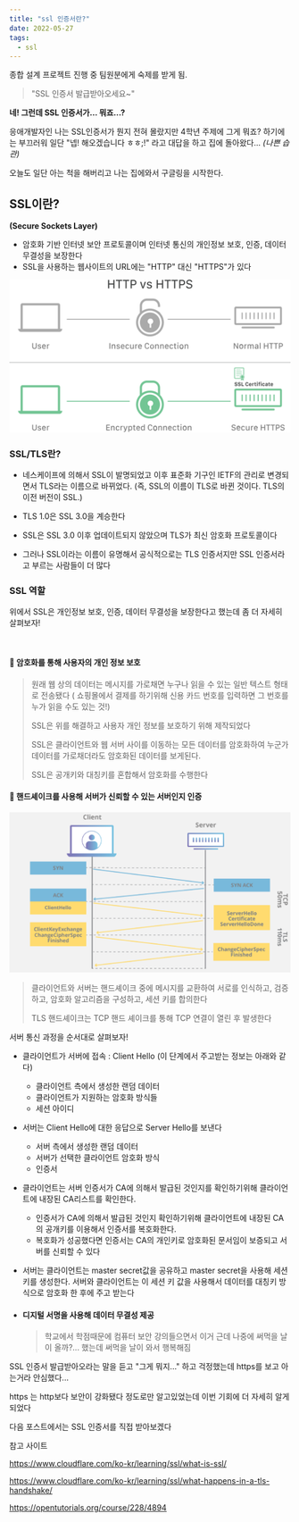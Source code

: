 ```yaml
---
title: "ssl 인증서란?"
date: 2022-05-27
tags:
  - ssl
---
```




종합 설계 프로젝트 진행 중 팀원분에게 숙제를 받게 됨.

> "SSL 인증서 발급받아오세요~"



**네! 그런데 SSL 인증서가... 뭐죠...?**

응애개발자인 나는 SSL인증서가 뭔지 전혀 몰랐지만 4학년 주제에 그게 뭐죠? 하기에는 부끄러워 일단 "넵! 해오겠습니다 ㅎㅎ;!" 라고 대답을 하고 집에 돌아왔다... *(나쁜 습관)*



오늘도 일단 아는 척을 해버리고 나는 집에와서 구글링을 시작한다.



## SSL이란?

**(Secure Sockets Layer)**

* 암호화 기반 인터넷 보안 프로토콜이며 인터넷 통신의 개인정보 보호, 인증, 데이터 무결성을 보장한다
* SSL을 사용하는 웹사이트의 URL에는 "HTTP" 대신 "HTTPS"가 있다

![](./http-https.svg)

### SSL/TLS란?

* 네스케이프에 의해서 SSL이 발명되었고 이후 표준화 기구인 IETF의 관리로 변경되면서 TLS라는 이름으로 바뀌었다. (즉, SSL의 이름이 TLS로 바뀐 것이다. TLS의 이전 버전이 SSL.)

* TLS 1.0은 SSL 3.0을 계승한다
* SSL은 SSL 3.0 이후 업데이트되지 않았으며 TLS가 최신 암호화 프로토콜이다
* 그러나 SSL이라는 이름이 유명해서 공식적으로는 TLS 인증서지만 SSL 인증서라고 부르는 사람들이 더 많다



### SSL 역할

위에서 SSL은 개인정보 보호, 인증, 데이터 무결성을 보장한다고 했는데 좀 더 자세히 살펴보자!

<br/>

#### 🔑 암호화를 통해 사용자의 개인 정보 보호

> 원래 웹 상의 데이터는 메시지를 가로채면 누구나 읽을 수 있는 일반 텍스트 형태로 전송됐다 ( 쇼핑몰에서 결제를 하기위해 신용 카드 번호를 입력하면 그 번호를 누가 읽을 수도 있는 것!)
>
> SSL은 위를 해결하고 사용자 개인 정보를 보호하기 위해 제작되었다
>
> SSL은 클라이언트와 웹 서버 사이를 이동하는 모든 데이터를 암호화하여 누군가 데이터를 가로채더라도 암호화된 데이터를 보게된다.
>
> SSL은 공개키와 대칭키를 혼합해서 암호화를 수행한다





#### 🔑  핸드셰이크를 사용해 서버가 신뢰할 수 있는 서버인지 인증

![](./tls-handshake.webp)

> 클라이언트와 서버는 핸드셰이크 중에 메시지를 교환하여 서로를 인식하고, 검증하고, 암호화 알고리즘을 구성하고, 세션 키를 합의한다
>
> TLS 핸드셰이크는 TCP 핸드 셰이크를 통해 TCP 연결이 열린 후 발생한다

서버 통신 과정을 순서대로 살펴보자!

* 클라이언트가 서버에 접속 : Client Hello (이 단계에서 주고받는 정보는 아래와 같다)
  * 클라이언트 측에서 생성한 랜덤 데이터
  * 클라이언트가 지원하는 암호화 방식들
  * 세션 아이디
* 서버는 Client Hello에 대한 응답으로 Server Hello를 보낸다
  * 서버 측에서 생성한 랜덤 데이터
  * 서버가 선택한 클라이언트 암호화 방식
  * 인증서
* 클라이언트는 서버 인증서가 CA에 의해서 발급된 것인지를 확인하기위해 클라이언트에 내장된 CA리스트를 확인한다. 
  * 인증서가 CA에 의해서 발급된 것인지 확인하기위해 클라이언트에 내장된 CA의 공개키를 이용해서 인증서를 복호화한다.
  * 복호화가 성공했다면 인증서는 CA의 개인키로 암호화된 문서임이 보증되고 서버를 신뢰할 수 있다
* 서버는 클라이언트는 master secret값을 공유하고 master secret을 사용해 세션 키를 생성한다. 서버와 클라이언트는 이 세션 키 값을 사용해서 데이터를 대칭키 방식으로 암호화 한 후에 주고 받는다



* #### 디지털 서명을 사용해 데이터 무결성 제공

  > 학교에서 학점때문에 컴퓨터 보안 강의들으면서 이거 근데 나중에 써먹을 날이 올까?... 했는데 써먹을 날이 와서 행복해짐





SSL 인증서 발급받아오라는 말을 듣고 "그게 뭐지..." 하고 걱정했는데 https를 보고 아는거라 안심했다... 

https 는 http보다 보안이 강화됐다 정도로만 알고있었는데 이번 기회에 더 자세히 알게되었다  

다음 포스트에서는  SSL 인증서를 직접 받아보겠다





참고 사이트

https://www.cloudflare.com/ko-kr/learning/ssl/what-is-ssl/

https://www.cloudflare.com/ko-kr/learning/ssl/what-happens-in-a-tls-handshake/

https://opentutorials.org/course/228/4894

